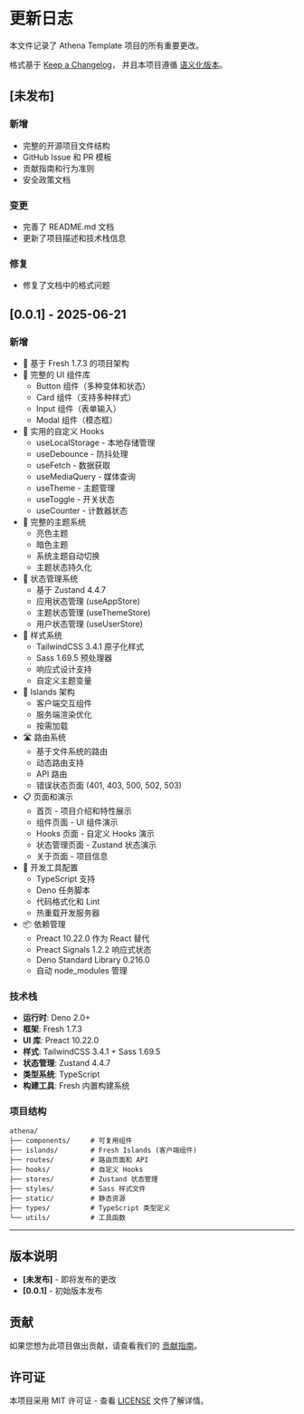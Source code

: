 # 更新日志

本文件记录了 Athena Template 项目的所有重要更改。

格式基于 [Keep a Changelog](https://keepachangelog.com/zh-CN/1.0.0/)，
并且本项目遵循 [语义化版本](https://semver.org/lang/zh-CN/)。

## [未发布]

### 新增

- 完整的开源项目文件结构
- GitHub Issue 和 PR 模板
- 贡献指南和行为准则
- 安全政策文档

### 变更

- 完善了 README.md 文档
- 更新了项目描述和技术栈信息

### 修复

- 修复了文档中的格式问题

## [0.0.1] - 2025-06-21

### 新增

- 🚀 基于 Fresh 1.7.3 的项目架构
- 🎨 完整的 UI 组件库
  - Button 组件（多种变体和状态）
  - Card 组件（支持多种样式）
  - Input 组件（表单输入）
  - Modal 组件（模态框）
- 🔧 实用的自定义 Hooks
  - useLocalStorage - 本地存储管理
  - useDebounce - 防抖处理
  - useFetch - 数据获取
  - useMediaQuery - 媒体查询
  - useTheme - 主题管理
  - useToggle - 开关状态
  - useCounter - 计数器状态
- 🌙 完整的主题系统
  - 亮色主题
  - 暗色主题
  - 系统主题自动切换
  - 主题状态持久化
- 💾 状态管理系统
  - 基于 Zustand 4.4.7
  - 应用状态管理 (useAppStore)
  - 主题状态管理 (useThemeStore)
  - 用户状态管理 (useUserStore)
- 🎨 样式系统
  - TailwindCSS 3.4.1 原子化样式
  - Sass 1.69.5 预处理器
  - 响应式设计支持
  - 自定义主题变量
- 📱 Islands 架构
  - 客户端交互组件
  - 服务端渲染优化
  - 按需加载
- 🛣️ 路由系统
  - 基于文件系统的路由
  - 动态路由支持
  - API 路由
  - 错误状态页面 (401, 403, 500, 502, 503)
- 📋 页面和演示
  - 首页 - 项目介绍和特性展示
  - 组件页面 - UI 组件演示
  - Hooks 页面 - 自定义 Hooks 演示
  - 状态管理页面 - Zustand 状态演示
  - 关于页面 - 项目信息
- 🔧 开发工具配置
  - TypeScript 支持
  - Deno 任务脚本
  - 代码格式化和 Lint
  - 热重载开发服务器
- 📦 依赖管理
  - Preact 10.22.0 作为 React 替代
  - Preact Signals 1.2.2 响应式状态
  - Deno Standard Library 0.216.0
  - 自动 node_modules 管理

### 技术栈

- **运行时**: Deno 2.0+
- **框架**: Fresh 1.7.3
- **UI 库**: Preact 10.22.0
- **样式**: TailwindCSS 3.4.1 + Sass 1.69.5
- **状态管理**: Zustand 4.4.7
- **类型系统**: TypeScript
- **构建工具**: Fresh 内置构建系统

### 项目结构

```
athena/
├── components/     # 可复用组件
├── islands/        # Fresh Islands (客户端组件)
├── routes/         # 路由页面和 API
├── hooks/          # 自定义 Hooks
├── stores/         # Zustand 状态管理
├── styles/         # Sass 样式文件
├── static/         # 静态资源
├── types/          # TypeScript 类型定义
└── utils/          # 工具函数
```

---

## 版本说明

- **[未发布]** - 即将发布的更改
- **[0.0.1]** - 初始版本发布

## 贡献

如果您想为此项目做出贡献，请查看我们的 [贡献指南](CONTRIBUTING.md)。

## 许可证

本项目采用 MIT 许可证 - 查看 [LICENSE](LICENSE) 文件了解详情。
